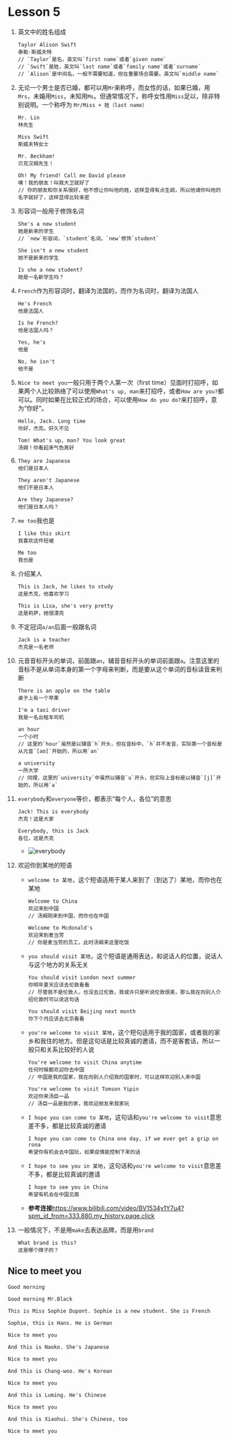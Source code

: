# Lesson 5

1. 英文中的姓名组成

   ```
   Taylor Alison Swift
   泰勒·斯威夫特
   // `Taylor`是名，英文叫`first name`或者`given name`
   // `Swift`是姓，英文叫`last name`或者`family name`或者`surname`
   // `Alison`是中间名，一般不需要知道，但在重要场合需要。英文叫`middle name`
   ```

2. 无论一个男士是否已婚，都可以用`Mr`来称呼，而女性的话，如果已婚，用`Mrs`，未婚用`Miss`，未知用`Ms`。但通常情况下，称呼女性用`Miss`足以，除非特别说明。一个称呼为 `Mr/Miss + 姓（last name）`

   ```
   Mr. Lin
   林先生

   Miss Swift
   斯威夫特女士

   Mr. Beckham!
   贝克汉姆先生！

   Oh! My friend! Call me David please
   噢！我的朋友！叫我大卫就好了
   // 你的朋友和你关系很好，他不想让你叫他的姓，这样显得有点生疏，所以他请你叫他的名字就好了，这样显得比较亲密
   ```

3. 形容词一般用于修饰名词

   ```
   She's a new student
   她是新来的学生
   // `new`形容词，`student`名词，`new`修饰`student`

   She isn't a new student
   她不是新来的学生

   Is she a new student?
   她是一名新学生吗？
   ```

4. `French`作为形容词时，翻译为法国的，而作为名词时，翻译为法国人

   ```
   He's French
   他是法国人

   Is he French?
   他是法国人吗？

   Yes, he's
   他是

   No, he isn't
   他不是
   ```

5. `Nice to meet you`一般只用于两个人第一次（first time）见面时打招呼，如果两个人比较熟络了可以使用`What's up, man`来打招呼，或者`How are you?`都可以。同时如果在比较正式的场合，可以使用`How do you do?`来打招呼，意为“你好”。

   ```
   Hello, Jack. Long time
   你好，杰克。好久不见

   Tom! What's up, man? You look great
   汤姆！你看起来气色真好
   ```

6. ```
   They are Japanese
   他们是日本人

   They aren't Japanese
   他们不是日本人

   Are they Japanese?
   他们是日本人吗？
   ```

7. `me too`我也是

   ```
   I like this skirt
   我喜欢这件短裙

   Me too
   我也是
   ```

8. 介绍某人

   ```
   This is Jack, he likes to study
   这是杰克，他喜欢学习

   This is Lisa, she's very pretty
   这是莉萨，她很漂亮
   ```

9. 不定冠词`a/an`后面一般跟名词

   ```
   Jack is a teacher
   杰克是一名老师
   ```

10. 元音音标开头的单词，前面跟`an`，辅音音标开头的单词前面跟`a`。注意这里的音标不是从单词本身的第一个字母来判断，而是要从这个单词的音标读音来判断

    ```
    There is an apple on the table
    桌子上有一个苹果

    I'm a taxi driver
    我是一名出租车司机

    an hour
    一个小时
    // 这里的`hour`虽然是以辅音`h`开头，但在音标中，`h`并不发音，实际第一个音标是从元音`[aʊ]`开始的，所以用`an`

    a university
    一所大学
    // 同理，这里的`university`中虽然以辅音`u`开头，但实际上音标是以辅音`[j]`开始的，所以用`a`
    ```

11. `everybody`和`everyone`等价，都表示“每个人，各位”的意思

    ```
    Jack! This is everybody
    杰克！这是大家

    Everybody, this is Jack
    各位，这是杰克
    ```

    - ![everybody](../../images/Lesson6/1.png)

12. 欢迎你到某地的短语

    - `welcome to 某地`，这个短语适用于某人来到了（到达了）某地，而你也在某地

      ```
      Welcome to China
      欢迎来到中国
      // 汤姆刚来到中国，而你也在中国

      Welcome to Mcdonald's
      欢迎来到麦当劳
      // 你是麦当劳的员工，此时汤姆来这里吃饭
      ```

    - `you should visit 某地`，这个短语是通用表达，和说话人的位置，说话人与这个地方的关系无关

      ```
      You should visit London next summer
      你明年夏天应该去伦敦看看
      // 尽管我不是伦敦人，也没去过伦敦，我或许只是听说伦敦很美，那么我在向别人介绍伦敦时可以说这句话

      You should visit Beijing next month
      你下个月应该去北京看看
      ```

    - `you're welcome to visit 某地`，这个短句适用于我的国家，或者我的家乡和我住的地方。但是这句话是比较真诚的邀请，而不是客套话，所以一般只和关系比较好的人说

      ```
      You're welcome to visit China anytime
      任何时候都欢迎你去中国
      // 中国是我的国家，我在向别人介绍我的国家时，可以这样欢迎别人来中国

      You're welcome to visit Tomson Yipin
      欢迎你来汤臣一品
      // 汤臣一品是我的家，我欢迎朋友来我家玩
      ```

    - `I hope you can come to 某地`，这句话和`you're welcome to visit`意思差不多，都是比较真诚的邀请

      ```
      I hope you can come to China one day, if we ever get a grip on rona
      希望你有机会去中国玩，如果疫情能控制下来的话
      ```

    - `I hope to see you in 某地`，这句话和`you're welcome to visit`意思差不多，都是比较真诚的邀请

      ```
      I hope to see you in China
      希望有机会在中国见面
      ```

    - **参考连接**<https://www.bilibili.com/video/BV1534y1Y7u4?spm_id_from=333.880.my_history.page.click>

13. 一般情况下，不是用`make`去表达品牌，而是用`brand`

    ```
    What brand is this?
    这是哪个牌子的？
    ```

## Nice to meet you

```
Good morning

Good morning Mr.Black

This is Miss Sophie Dupont. Sophie is a new student. She is French

Sophie, this is Hans. He is German

Nice to meet you

And this is Naoko. She's Japanese

Nice to meet you

And this is Chang-woo. He's Korean

Nice to meet you

And this is Luming. He's Chinese

Nice to meet you

And this is Xiaohui. She's Chinese, too

Nice to meet you
```
